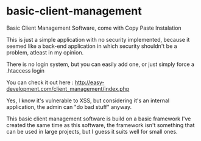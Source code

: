 basic-client-management
=======================

Basic Client Management Software, come with Copy Paste Instalation

This is just a simple application with no security implemented, because it seemed like a back-end application in which security shouldn't be a problem, atleast in my opinion.

There is no login system, but you can easily add one, or just simply force a .htaccess login

You can check it out here : http://easy-development.com/client_management/index.php

Yes, I know it's vulnerable to XSS, but considering it's an internal application, the admin can "do bad stuff" anyway.

This basic client management software is build on a basic framework I've created the same time as this software, the framework isn't something that can be used in large projects, but I guess it suits well for small ones.
